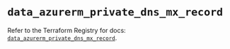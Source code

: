 # `data_azurerm_private_dns_mx_record`

Refer to the Terraform Registry for docs: [`data_azurerm_private_dns_mx_record`](https://registry.terraform.io/providers/hashicorp/azurerm/4.2.0/docs/data-sources/private_dns_mx_record).
